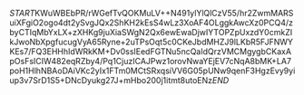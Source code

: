 $START$KWuWBEbPR/rWGefTvQOKMuLV++N491ylYlQlCzV55/hr2ZwmMARSuiXFgiO2ogo4dt2ySvgJQx2ShKH2kEsS4wLz3XoAF4OLggkAwcXz0PCQ4/zbyCTIqMbYxLX+zXHKg9juXiaSWgN2Qx6ewEwaDjwIYTOPZpUxzdY0cmkZIkJwoNbXpgfucugVyA65Ryne+2uTPsOqt5c0CKeJbdMHZJ9lLKbR5FJFNWYKEs7/FQ3EHHhIdWRkKM+Dv0ssIEedFGTNu5ncQaIdQrzVMCMgygbCKaxApOsFsICIW482eqRZby4/Pq1CjuzICAJPwz1orovNwaYEjEV7cNqA8bMK+LA7poH1HlhNBAoDAiVKc2yIx1FTm0MCtSRxqsiVV6G05pUNw9qenF3HgzEvy9yiup3v7SrD1S5+DNcDyukg27J+mHbo200j1itmt8utoENz$END$